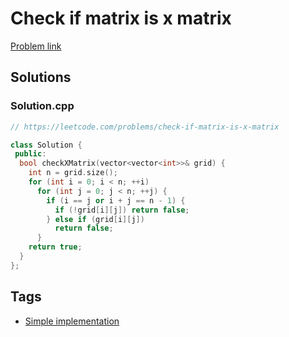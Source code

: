 # Check if matrix is x matrix

[Problem link](https://leetcode.com/problems/check-if-matrix-is-x-matrix)

## Solutions


### Solution.cpp
```cpp
// https://leetcode.com/problems/check-if-matrix-is-x-matrix

class Solution {
 public:
  bool checkXMatrix(vector<vector<int>>& grid) {
    int n = grid.size();
    for (int i = 0; i < n; ++i)
      for (int j = 0; j < n; ++j) {
        if (i == j or i + j == n - 1) {
          if (!grid[i][j]) return false;
        } else if (grid[i][j])
          return false;
      }
    return true;
  }
};
```
## Tags

* [Simple implementation](/README.md#Simple_implementation)

